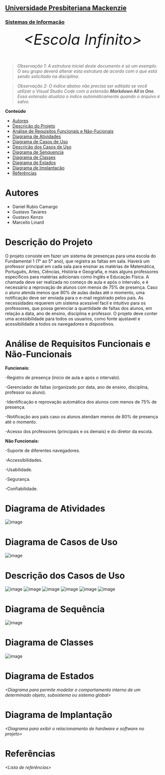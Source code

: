 <h2><a href= "https://www.mackenzie.br">Universidade Presbiteriana Mackenzie</a></h2>
<h3><a href= "https://www.mackenzie.br/graduacao/sao-paulo-higienopolis/sistemas-de-informacao">Sistemas de Informação</a></h3>


<font size="+12"><center>
*&lt;Escola Infinito&gt;*
</center></font>

>*Observação 1: A estrutura inicial deste documento é só um exemplo. O seu grupo deverá alterar esta estrutura de acordo com o que está sendo solicitado na disciplina.*

>*Observação 2: O índice abaixo não precisa ser editado se você utilizar o Visual Studio Code com a extensão **Markdown All in One**. Essa extensão atualiza o índice automaticamente quando o arquivo é salvo.*

**Conteúdo**

- [Autores](#nome-alunos)
- [Descrição do Projeto](#introdução-do-projeto)
- [Análise de Requisitos Funcionais e Não-Fucionais](#descrição-dos-requisitos)
- [Diagrama de Atividades](#diagrama-de-atividades) 
- [Diagrama de Casos de Uso](#diagrama-de-comportamento-atores)
- [Descrição dos Casos de Uso](#descrição-das-funcões)
- [Diagrama de Senquencia](#diagrama-de-ordem-interações)
- [Diagrama de Classes](#diagrama-orientado-objetos)
- [Diagrama de Estados](#diagrama-estrutura-componente)
- [Diagrama de Implantação](#diagrama-de-hardware-software)
- [Referências](#referências)


# Autores

* Daniel Rubio Camargo
* Gustavo Tavares
* Gustavo Kenzo 
* Marcello Linard



# Descrição do Projeto

O projeto consiste em fazer um sistema de presenças para uma escola do Fundamental 1 (1° ao 5° ano), que registra as faltas em sala. Haverá um professor principal em cada sala para ensinar as matérias de Matemática, Português, Artes, Ciências, História e Geografia, e mais alguns professores especificos para matérias adicionais como Inglês e Educação Física. A chamada deve ser realizada no começo de aula e após o intervalo, e é necessário a reprovação de alunos com menos de 75% de presença. Caso o aluno atenda menos que 80% de aulas dadas até o momento, uma notificação deve ser enviada para o e-mail registrado pelos pais. As necessidades requerem um sistema acessivel facil e intuitivo para os professores, que possa gerenciar a quantidade de faltas dos alunos, em relação a data, ano de ensino, disciplina e professor. O projeto deve conter uma acessibilidade para todos os usuarios, como fonte ajustavel e acessibilidade a todos os navegadores e dispositivos.

# Análise de Requisitos Funcionais e Não-Funcionais


**Funcionais:** 

-Registro de presença (inicio de aula e após o intervalo).

-Gerenciador de faltas (organizado por data, ano de ensino, disciplina, professor ou aluno).

-Identificação e reprovação automática dos alunos com menos de 75% de presença.

-Notificação aos pais caso os alunos atendam menos de 80% de presença até o momento.

-Acesso dos professores (principais e os demais) e do diretor da escola.


**Não Funcionais:**

-Suporte de diferentes navegadores.

-Accessibilidades.

-Usabilidade.

-Segurança.

-Confiabilidade.


# Diagrama de Atividades

![image](https://github.com/ProjetoDeSoftware04GDGJKM/Fork-Repo/assets/161724637/703d7bb6-8653-4d96-bb97-d6d4e0771b8f)




# Diagrama de Casos de Uso
![image](https://github.com/ProjetoDeSoftware04GDGJKM/Fork-Repo/assets/161724637/f39aeef3-6930-4ad2-922b-835b2a9b6f11)



# Descrição dos Casos de Uso

![image](https://github.com/ProjetoDeSoftware04GDGJKM/Fork-Repo/assets/161724637/1be5418a-548e-4ae2-bf95-015fe9939fc1)
![image](https://github.com/ProjetoDeSoftware04GDGJKM/Fork-Repo/assets/161724637/b787d6bd-050d-4c46-bd42-3ee7f0488b6d)
![image](https://github.com/ProjetoDeSoftware04GDGJKM/Fork-Repo/assets/161724637/cb5ef73f-e66d-4c34-a40e-44cf1fa58388)
![image](https://github.com/ProjetoDeSoftware04GDGJKM/Fork-Repo/assets/161724637/2f68806c-bbd1-49ee-a488-36dd07e6b16f)
![image](https://github.com/ProjetoDeSoftware04GDGJKM/Fork-Repo/assets/161724637/19d0e0f6-c054-454c-8c0b-e37390c3ac1d)
![image](https://github.com/ProjetoDeSoftware04GDGJKM/Fork-Repo/assets/161724637/f0210fbd-3ad0-4bca-98c2-2c41e5d94600)



# Diagrama de Sequência

![image](https://github.com/ProjetoDeSoftware04GDGJKM/Fork-Repo/assets/161724637/06f99d2b-d13d-40ac-90fc-25204fdfcf6e)

# Diagrama de Classes

![image](https://github.com/ProjetoDeSoftware04GDGJKM/Fork-Repo/assets/161724637/92b744fe-1a76-4050-b90d-f5a5bc846007)

# Diagrama de Estados

*&lt;Diagrama para permite modelar o comportamento interno de um determinado objeto, subsistema ou sistema global&gt;*

# Diagrama de Implantação

*&lt;Diagrama para exibir o relacionamento de hardware e software no projeto&gt;*

# Referências

*&lt;Lista de referências&gt;*
